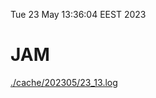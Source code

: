 Tue 23 May 13:36:04 EEST 2023
# JAM
<a href='./cache/202305/23_13.log'>./cache/202305/23_13.log</a>
